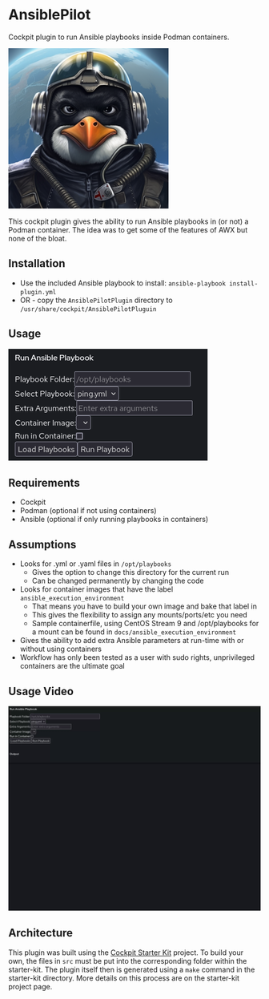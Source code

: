 # AnsiblePilot

Cockpit plugin to run Ansible playbooks inside Podman containers.

![AnsiblePilot](docs/images/logo.png)

This cockpit plugin gives the ability to run Ansible playbooks in (or not) a Podman container.
The idea was to get some of the features of AWX but none of the bloat.

## Installation
- Use the included Ansible playbook to install: ```ansible-playbook install-plugin.yml```
- OR - copy the ```AnsiblePilotPlugin``` directory to ```/usr/share/cockpit/AnsiblePilotPluguin```

## Usage
![Screenshot](docs/images/screenshot.png)

## Requirements
- Cockpit
- Podman (optional if not using containers)
- Ansible (optional if only running playbooks in containers)

## Assumptions
- Looks for .yml or .yaml files in ```/opt/playbooks```
  - Gives the option to change this directory for the current run
  - Can be changed permanently by changing the code
- Looks for container images that have the label ```ansible_execution_environment```
  - That means you have to build your own image and bake that label in
  - This gives the flexibility to assign any mounts/ports/etc you need
  - Sample containerfile, using CentOS Stream 9 and /opt/playbooks for a mount can be found in ```docs/ansible_execution_environment```
- Gives the ability to add extra Ansible parameters at run-time with or without using containers
- Workflow has only been tested as a user with sudo rights, unprivileged containers are the ultimate goal

## Usage Video
![UsageVideo](docs/images/usage.gif)

## Architecture
This plugin was built using the [Cockpit Starter Kit](https://github.com/cockpit-project/starter-kit) project.
To build your own, the files in ```src``` must be put into the corresponding folder within the starter-kit.
The plugin itself then is generated using a ```make``` command in the starter-kit directory.
More details on this process are on the starter-kit project page.
